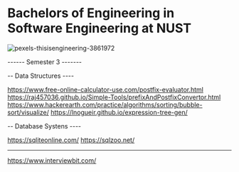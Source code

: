 # Bachelors of Engineering in Software Engineering at NUST

![pexels-thisisengineering-3861972](https://user-images.githubusercontent.com/74835399/148657262-228f3957-7f04-4358-bcab-b51b15be14e0.jpg)




------ Semester 3 -------

-- Data Structures ----

https://www.free-online-calculator-use.com/postfix-evaluator.html
https://raj457036.github.io/Simple-Tools/prefixAndPostfixConvertor.html
https://www.hackerearth.com/practice/algorithms/sorting/bubble-sort/visualize/
https://lnogueir.github.io/expression-tree-gen/

-- Database Systens ----

https://sqliteonline.com/
https://sqlzoo.net/


------------------------------

https://www.interviewbit.com/
